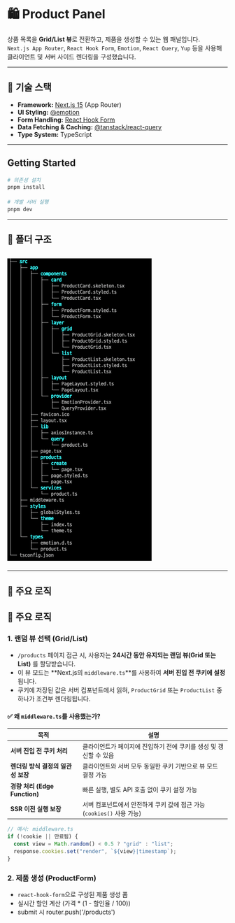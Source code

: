 # 🛍️ Product Panel

상품 목록을 **Grid/List 뷰**로 전환하고, 제품을 생성할 수 있는 웹 패널입니다.  
`Next.js App Router`, `React Hook Form`, `Emotion`, `React Query`, `Yup` 등을 사용해 클라이언트 및 서버 사이드 렌더링을 구성했습니다.

---

## 🚀 기술 스택

- **Framework:** [Next.js 15](https://nextjs.org/) (App Router)
- **UI Styling:** [@emotion](https://emotion.sh/docs/introduction)
- **Form Handling:** [React Hook Form](https://react-hook-form.com/)
- **Data Fetching & Caching:** [@tanstack/react-query](https://tanstack.com/query/v5)
- **Type System:** TypeScript

---

## Getting Started

```bash
# 의존성 설치
pnpm install

# 개발 서버 실행
pnpm dev
```

---

## 📁 폴더 구조

## ![폴더 구조](./public/project.png)

---

## 🧠 주요 로직

## 📌 주요 로직

### 1. 랜덤 뷰 선택 (Grid/List)

- `/products` 페이지 접근 시, 사용자는 **24시간 동안 유지되는 랜덤 뷰(Grid 또는 List)** 를 할당받습니다.
- 이 뷰 모드는 **Next.js의 `middleware.ts`**를 사용하여 **서버 진입 전 쿠키에 설정**됩니다.
- 쿠키에 저장된 값은 서버 컴포넌트에서 읽혀, `ProductGrid` 또는 `ProductList` 중 하나가 조건부 렌더링됩니다.

#### ✅ 왜 `middleware.ts`를 사용했는가?

| 목적                               | 설명                                                                   |
| ---------------------------------- | ---------------------------------------------------------------------- |
| **서버 진입 전 쿠키 처리**         | 클라이언트가 페이지에 진입하기 전에 쿠키를 생성 및 갱신할 수 있음      |
| **렌더링 방식 결정의 일관성 보장** | 클라이언트와 서버 모두 동일한 쿠키 기반으로 뷰 모드 결정 가능          |
| **경량 처리 (Edge Function)**      | 빠른 실행, 별도 API 호출 없이 쿠키 설정 가능                           |
| **SSR 이전 실행 보장**             | 서버 컴포넌트에서 안전하게 쿠키 값에 접근 가능 (`cookies()` 사용 가능) |

```ts
// 예시: middleware.ts
if (!cookie || 만료됨) {
  const view = Math.random() < 0.5 ? "grid" : "list";
  response.cookies.set("render", `${view}|timestamp`);
}
```

### 2. 제품 생성 (ProductForm)

- `react-hook-form`으로 구성된 제품 생성 폼
- 실시간 할인 계산 (가격 \* (1 - 할인율 / 100))
- submit 시 router.push('/products')
